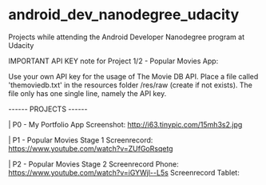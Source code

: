# android_dev_nanodegree_udacity
Projects while attending the Android Developer Nanodegree program at Udacity

IMPORTANT API KEY note for Project 1/2 - Popular Movies App:

Use your own API key for the usage of The Movie DB API. Place a file called 'themoviedb.txt' in the
resources folder /res/raw (create if not exists). The file only has one single line, namely the API key.

------ PROJECTS ------

| P0 - My Portfolio App
    Screenshot: http://i63.tinypic.com/15mh3s2.jpg

| P1 - Popular Movies Stage 1
    Screenrecord: https://www.youtube.com/watch?v=ZUfGoRsqetg
    
| P2 - Popular Movies Stage 2
    Screenrecord Phone: https://www.youtube.com/watch?v=iGYWjl--L5s
    Screenrecord Tablet: 

